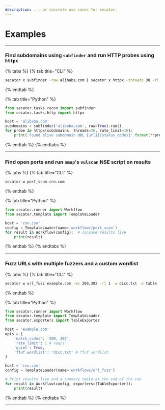 ```yaml
---
description: ... or concrete use cases for secator.
---
```


# Examples

***

### **Find subdomains using `subfinder` and run HTTP probes using `httpx`**

{% tabs %}
{% tab title="CLI" %}
```bash
secator x subfinder -raw alibaba.com | secator x httpx -threads 30 -rl 10 
```
{% endtab %}

{% tab title="Python" %}
```python
from secator.tasks.recon import subfinder
from secator.tasks.http import httpx

host = 'alibaba.com'
subdomains = subfinder('alibaba.com', raw=True).run()
for probe in httpx(subdomains, threads=30, rate_limit=10):
    print('Found alive subdomain URL {url}[{status_code}]'.format(**probe))
```
{% endtab %}
{% endtabs %}

***

### **Find open ports and run `nmap`'s `vulscan` NSE script on results**

{% tabs %}
{% tab title="CLI" %}
```bash
secator w port_scan cnn.com
```
{% endtab %}

{% tab title="Python" %}
```python
from secator.runner import Workflow
from secator.template import TemplateLoader

host = 'cnn.com'
config = TemplateLoader(name='workflows/port_scan')
for result in Workflow(config):  # consume results live
    print(result)
```
{% endtab %}
{% endtabs %}

***

### **Fuzz URLs with multiple fuzzers and a custom wordlist**

{% tabs %}
{% tab title="CLI" %}
```bash
secator w url_fuzz example.com -mc 200,302 -rl 1 -w dicc.txt -o table -quiet 
```
{% endtab %}

{% tab title="Python" %}
```python
from secator.runner import Workflow
from secator.template import TemplateLoader
from secator.exporters import TableExporter

host = 'example.com'
opts = {
    'match_codes': '200, 302',
    'rate_limit': 1 # req/s
    'quiet': True,
    'ffuf.wordlist': 'dicc.txt' # ffuf wordlist
}

host = 'cnn.com'
config = TemplateLoader(name='workflows/url_fuzz')

# Print results live and a summary table at the end of the run
for result in Workflow(config, exporters=[TableExporter]):
    print(result)
```
{% endtab %}
{% endtabs %}

***
